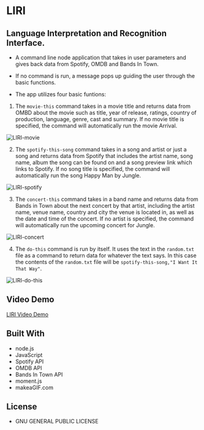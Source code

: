 # LIRI
## Language Interpretation and Recognition Interface.

- A command line node application that takes in user parameters and gives back data from Spotify, OMDB and Bands In Town.
- If no command is run, a message pops up guiding the user through the basic functions.

- The app utilizes four basic funtions:
1. The `movie-this` command takes in a movie title and returns data from OMBD about the movie such as title, year of release, ratings, country of production, language, genre, cast and summary. If no movie title is specified, the command will automatically run the movie Arrival.

![LIRI-movie](https://i.makeagif.com/media/5-06-2019/rLc357.gif)

2. The `spotify-this-song` command takes in a song and artist or just a song and returns data from Spotify that includes the artist name, song name, album the song can be found on and a song preview link which links to Spotify. If no song title is specified, the command will automatically run the song Happy Man by Jungle.

![LIRI-spotify](https://i.makeagif.com/media/5-06-2019/EteEEZ.gif)

3. The `concert-this` command takes in a band name and returns data from Bands in Town about the next concert by that artist, including the artist name, venue name, country and city the venue is located in, as well as the date and time of the concert. If no artist is specified, the command will automatically run the upcoming concert for Jungle.

![LIRI-concert](https://i.makeagif.com/media/5-06-2019/KOytJ8.gif)

4. The `do-this` command is run by itself. It uses the text in the `random.txt` file as a command to return data for whatever the text says. In this case the contents of the `random.txt` file will be `spotify-this-song,"I Want It That Way"`.

![LIRI-do-this](https://i.makeagif.com/media/5-06-2019/6KOZ0j.gif)

## Video Demo
[LIRI Video Demo](https://drive.google.com/file/d/1-PPFYLio3MNlj8gOBeAZavzyDF7D_8RO/view?usp=sharing)

## Built With
- node.js
- JavaScript
- Spotify API
- OMDB API
- Bands In Town API
- moment.js
- makeaGIF.com

## License
- GNU GENERAL PUBLIC LICENSE